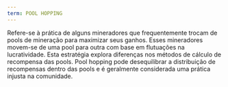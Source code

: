 ```yaml
---
term: POOL HOPPING
---
```


Refere-se à prática de alguns mineradores que frequentemente trocam de pools de mineração para maximizar seus ganhos. Esses mineradores movem-se de uma pool para outra com base em flutuações na lucratividade. Esta estratégia explora diferenças nos métodos de cálculo de recompensa das pools. Pool hopping pode desequilibrar a distribuição de recompensas dentro das pools e é geralmente considerada uma prática injusta na comunidade.